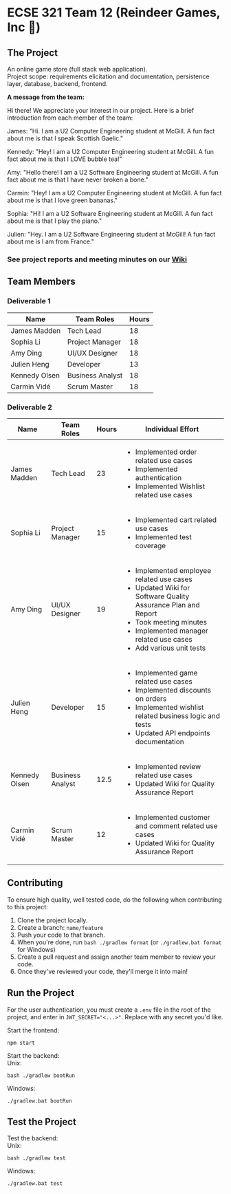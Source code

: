 # ECSE 321 Team 12 (Reindeer Games, Inc 🦌)

## The Project
An online game store (full stack web application).\
Project scope: requirements elicitation and documentation, persistence layer, database, backend, frontend.

**A message from the team:**

Hi there! We appreciate your interest in our project. Here is a brief introduction from each member of the team: 


James: "Hi. I am a U2 Computer Engineering student at McGill. A fun fact about me is that I speak Scottish Gaelic."

Kennedy: "Hey! I am a U2 Computer Engineering student at McGill. A fun fact about me is that I LOVE bubble tea!"

Amy: "Hello there! I am a U2 Software Engineering student at McGill. A fun fact about me is that I have never broken a bone."

Carmin: "Hey! I am a U2 Computer Engineering student at McGill. A fun fact about me is that I love green bananas."

Sophia: "Hi! I am a U2 Software Engineering student at McGill. A fun fact about me is that I play the piano."

Julien: "Hey. I am a U2 Software Engineering student at McGill! A fun fact about me is I am from France."


### See project reports and meeting minutes on our [Wiki](https://github.com/McGill-ECSE321-Fall2024/project-group-12/wiki)

## Team Members
### Deliverable 1
| Name             | Team Roles       | Hours |
| ---------------- | ---------------- | --------------------- |
| James Madden     | Tech Lead        |  18                   |
| Sophia Li        | Project Manager  |  18                   |
| Amy Ding         | UI/UX Designer   |  18                   |
| Julien Heng      | Developer        |  13                   |
| Kennedy Olsen    | Business Analyst |  18                   |
| Carmin Vidé | Scrum Master     |  18                   |

### Deliverable 2
| Name             | Team Roles       | Hours | Individual Effort |
| ---------------- | ---------------- | ----- | ---- |
| James Madden     | Tech Lead        |  23   | <ul><li> Implemented order related use cases</li><li> Implemented authentication</li><li>Implemented Wishlist related use cases</li></ul>|
| Sophia Li        | Project Manager  |  15   | <ul><li> Implemented cart related use cases</li><li>Implemented test coverage</li></ul> |
| Amy Ding         | UI/UX Designer   |  19   | <ul><li> Implemented employee related use cases</li><li>Updated Wiki for Software Quality Assurance Plan and Report</li><li>Took meeting minutes</li><li>Implemented manager related use cases</li><li>Add various unit tests</li></ul>|
| Julien Heng      | Developer        |  15   | <ul><li> Implemented game related use cases</li><li> Implemented discounts on orders</li><li> Implemented wishlist related business logic and tests</li><li> Updated API endpoints documentation</li></ul> |
| Kennedy Olsen    | Business Analyst |  12.5 | <ul><li> Implemented review related use cases</li><li> Updated Wiki for Quality Assurance Report</li></ul> |
| Carmin Vidé | Scrum Master     |   12  | <ul><li> Implemented customer and comment related use cases</li><li> Updated Wiki for Quality Assurance Report</li></ul>|



## Contributing
To ensure high quality, well tested code, do the following when contributing to this project:  
1. Clone the project locally.
2. Create a branch: `name/feature`
3. Push your code to that branch.
4. When you're done, run `bash ./gradlew format` (or `./gradlew.bat format` for Windows)
5. Create a pull request and assign another team member to review your code.
6. Once they've reviewed your code, they'll merge it into main!

## Run the Project
For the user authentication, you must create a `.env` file in the root of the project, and enter in `JWT_SECRET="<...>"`. Replace with any secret you'd like.  

Start the frontend:
```
npm start
```
Start the backend:\
Unix:
```
bash ./gradlew bootRun
```
Windows:
```
./gradlew.bat bootRun
```

## Test the Project
Test the backend:\
Unix:
```
bash ./gradlew test
```
Windows:
```
./gradlew.bat test
```
